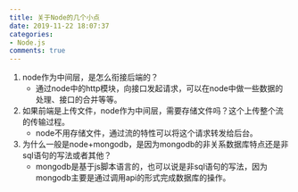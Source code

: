 ```yaml
---
title: 关于Node的几个小点
date: 2019-11-22 18:07:37
categories:
- Node.js
comments: true
---
```




1. node作为中间层，是怎么衔接后端的？
   - 通过node中的http模块，向接口发起请求，可以在node中做一些数据的处理、接口的合并等等。
2. 如果前端是上传文件，node作为中间层，需要存储文件吗？这个上传整个流的传输过程。
   - node不用存储文件，通过流的特性可以将这个请求转发给后台。
3. 为什么一般是node+mongodb，是因为mongodb的非关系数据库特点还是非sql语句的写法或者其他？
   - mongodb是基于js脚本语言的，也可以说是非sql语句的写法，因为mongodb主要是通过调用api的形式完成数据库的操作。